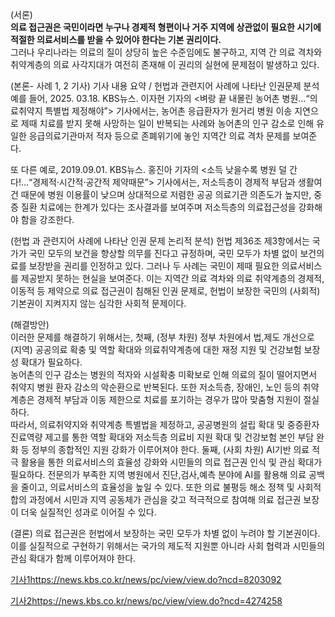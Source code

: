 
(서론)  
__의료 접근권은 국민이라면 누구나 경제적 형편이나 거주 지역에 상관없이 필요한 시기에 적절한 의료서비스를 받을 수 있어야 한다는 기본 권리이다.__   
그러나 우리나라는 의료의 질이 상당히 높은 수준임에도 불구하고, 지역 간 의료 격차와 취약계층의 의료 사각지대가 여전히 존재해 이 권리의 실현에 문제점이 발생하고 있다.  

(본론- 사례 1, 2 기사)    기사 내용 요약  /  헌법과 관련지어 사례에 나타난 인권문제 분석
예를 들어, 2025. 03.18. KBS뉴스. 이자현 기자의   <벼랑 끝 내몰린 농어촌 병원…“의료취약지 특별법 제정해야”>  기사에서는, 농어촌 응급환자가 원거리 병원 이송 지연으로 제때 치료를 받지 못해 사망하는 일이 반복되는 사례와 농어촌의 인구 감소로 인해 유일한 응급의료기관마저 적자 등으로 존폐위기에 놓인 지역간 의료 격차 문제를 보여준다.

또 다른 예로, 2019.09.01. KBS뉴스. 홍진아 기자의  <소득 낮을수록 병원 덜 간다!…“경제적·시간적·공간적 제약때문”> 기사에서는, 저소득층이 경제적 부담과 생활여건 때문에 병원 이용률이 낮으며 상대적으로 저렴한 공공 의료기관 의존도가 높지만, 중증 질환 치료에는 한계가 있다는 조사결과를 보여주며 저소득층의 의료접근성을 강화해야 함을 강조한다.    
 
(헌법 과 관련지어 사례에 나타난 인권 문제 논리적 분석)
헌법 제36조 제3항에서는 국가가 국민 모두의 보건을 향상할 의무를 진다고 규정하며, 국민 모두가 차별 없이 보건의료를 보장받을 권리를 인정하고 있다.
그러나 두 사례는 국민이 제때 필요한 의료서비스를 제공받지 못하는 현실을 보여준다. 
이는 지역간 의료 격차와 의료 취약계층의 경제적, 이동적 등 제약으로 의료 접근권이 침해된 인권 문제로,  헌법이 보장한 국민의 (사회적)기본권이 지켜지지 않는 심각한 사회적 문제이다. 

(해결방안)  
이러한 문제를 해결하기 위해서는, 
첫째, (정부 차원)   정부 차원에서 법,제도 개선으로 (지역) 공공의료 확충 및 역할 확대와 의료취약계층에 대한 재정 지원 및 건강보험 보장성 확대가 필요하다.  
농어촌의 인구 감소는 병원의 적자와 시설확충 미확보로 인해 의료의 질이 떨어지면서 취약지 병원 환자 감소의 악순환으로 반복된다.     또한 저소득층, 장애인, 노인 등의 취약계층은 경제적 부담과 이동 제한으로 치료를 포기하는 경우가 많아 맞춤형 지원이 절실하다.   
따라서, 의료취약지와 취약계층 특별법을 제정하고, 공공병원의 설립 확대 및 중증환자 진료역량 제고를 통한 역할 확대와 저소득층 의료비 지원 확대 및 건강보험 본인 부담 완화 등 정부의 종합적인 지원 강화가 이루어져야 한다. 
둘째, (사회 차원)   AI기반 의료 적극 활용을 통한 의료서비스의 효율성 강화와 시민들의 의료 접근권 인식 및 관심 확대가 필요하다. 
전문의가 부족한 지역 병원에서 진단,검사,예측 분야에 AI를 활용해 의료 공백을 줄이고, 의료서비스의 효율성을 높일 수 있다. 또한 의료 불평등 해소 정책 및 사회적 합의 과정에서 시민과 지역 공동체가 관심을 갖고 적극적으로 참여해 의료 접근권 보장이 더욱 실질적인 성과로 이어질 수 있다.

(결론)
의료 접근권은 헌법에서 보장하는 국민 모두가 차별 없이 누려야 할 기본권이다.       이를 실질적으로 구현하기 위해서는 국가의 제도적 지원뿐 아니라 사회 협력과 시민들의 관심 확대가 함께 이루어져야 한다.

[기사1](https://news.kbs.co.kr/news/pc/view/view.do?ncd=8203092)https://news.kbs.co.kr/news/pc/view/view.do?ncd=8203092

[기사2](https://news.kbs.co.kr/news/pc/view/view.do?ncd=4274258)https://news.kbs.co.kr/news/pc/view/view.do?ncd=4274258
